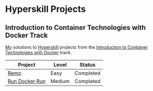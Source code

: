 # Hyperskill Projects

## Introduction to Container Technologies with Docker Track

[My](https://hyperskill.org/profile/7889902) solutions to [Hyperskill](https://hyperskill.org) projects from the [Introduction to Container Technologies with Docker](https://hyperskill.org/tracks/64) track.

| Project                               | Level  | Status    |
| ------------------------------------- | ------ | --------- |
| [Remo](./01_remo)                     | Easy   | Completed |
| [Run Docker Run](./02_run_docker_run) | Medium | Completed |
